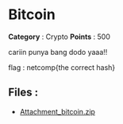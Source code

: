 # Bitcoin

**Category** : Crypto
**Points** : 500

cariin punya bang dodo yaaa!!



flag : netcomp{the correct hash}

## Files : 
 - [Attachment_bitcoin.zip](./Attachment_bitcoin.zip)


